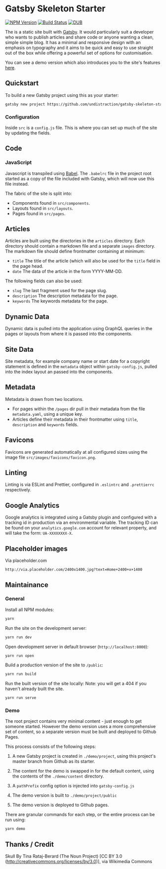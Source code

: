 # Gatsby Skeleton Starter

[![NPM
Version](https://img.shields.io/npm/v/gatsby-skeleton-starter.svg)](https://www.npmjs.com/package/styled-mq)
[![Build
Status](https://img.shields.io/travis/Undistraction/gatsby-skeleton-starter.svg)](https://travis-ci.org/Undistraction/styled-mq)
[![DUB](https://img.shields.io/dub/l/vibe-d.svg)](./LICENSE.md)

The is a static site built with [Gatsby](https://www.gatsbyjs.org/). It would
particularly suit a developer who wants to publish articles and share code or
anyone wanting a clean, simple simple blog. It has a minimal and responsive
design with an emphasis on typography and it aims to be quick and easy to use
straight out of the box while offering a powerful set of options for
customisation.

You can see a demo version which also introduces you to the site's features
[here](https://undistraction.github.io/gatsby-skeleton-starter/articles).

## Quickstart

To build a new Gatsby project using this as your starter:

```bash
gatsby new project https://github.com/undistraction/gatsby-skeleton-starter
```

### Configuration

Inside `src` is a `config.js` file. This is where you can set up much of the
site by updating the fields.

## Code

### JavaScript

Javascript is transpiled using [Babel](https://babeljs.io/). The `.babelrc` file
in the project root started as a copy of the file included with Gatsby, which
will now use this file instead.

The fabric of the site is split into:

* Components found in `src/components`.
* Layouts found in `src/layouts`.
* Pages found in `src/pages`.

## Articles

Articles are built using the directories in the `articles` directory. Each
directory should contain a markdown file and a separate `images` directory. The
markdown file should define frontmatter containing at minimum:

* `title` The title of the article (which will also be used for the `title`
  field in the page head.
* `date` The data of the article in the form YYYY-MM-DD.

The following fields can also be used:

* `slug` The last fragment used for the page slug.
* `description` The description metadata for the page.
* `keywords` The keywords metadata for the page.

## Dynamic Data

Dynamic data is pulled into the application using GraphQL queries in the pages
or layouts from where it is passed into the components.

## Site Data

Site metadata, for example company name or start date for a copyright statement
is defined in the `metadata` object within `gatsby-config.js`, pulled into the
index layout an passed into the components.

## Metadata

Metadata is drawn from two locations.

* For pages within the `/pages` dir pull in their metadata from the file
  `metadata.yaml`, using a unique key.
* Articles define their metadata in their frontmatter using `title`,
  `description` and `keywords` fields.

## Favicons

Favicons are generated automatically at all configured sizes using the image
file `src/images/favicons/favicon.png`.

## Linting

Linting is via ESLint and Prettier, configured in `.eslintrc` and `.prettierrc`
respectively.

## Google Analytics

Google analytics is integrated using a Gatsby plugin and configured with a
tracking id in production via an environmental variable. The tracking ID can be
found on your `analytics.google.com` account for relevant property, and will
take the form: `UA-XXXXXXXX-X`.

## Placeholder images

Via placeholder.com

```
http://via.placeholder.com/2400x1400.jpg?text=Home+2400+x+1400
```

## Maintainance

### General

Install all NPM modules:

```bash
yarn
```

Run the site on the development server:

```bash
yarn run dev
```

Open development server in default browser (`http://localhost:8000`):

```bash
yarn run open
```

Build a production version of the site to `/public`:

```bash
yarn run build
```

Run the built version of the site locally: Note: you will get a 404 if you
haven't already built the site.

```bash
yarn run serve
```

### Demo

The root project contains very minimal content - just enough to get someone
started. However the demo version uses a more comprehensive set of content, so a
separate version must be built and deployed to Github Pages.

This process consists of the following steps:

1. A new Gatsby project is created in `./demo/project`, using this project's
   master branch from Github as its starter.

2. The content for the demo is swapped in for the default content, using the
   contents of the `./demo/content` directory.

3. A `pathPrefix` config option is injected into `gatsby-config.js`

4. The demo version is built to `./demo/project/public`

5. The demo version is deployed to Github pages.

There are granular commands for each step, or the entire process can be run
using:

```bash
yarn demo
```

## Thanks / Credit

Skull By Tina Rataj-Berard (The Noun Project) [CC BY 3.0
(http://creativecommons.org/licenses/by/3.0)], via Wikimedia Commons

